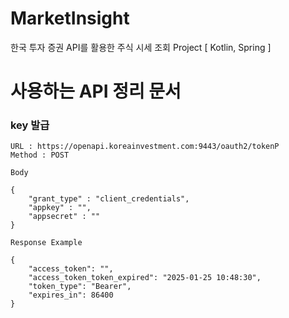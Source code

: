 # MarketInsight
한국 투자 증권 API를 활용한 주식 시세 조회 Project [ Kotlin, Spring ]


# 사용하는 API 정리 문서

<h3> key 발급 </h3>

```
URL : https://openapi.koreainvestment.com:9443/oauth2/tokenP
Method : POST

Body

{
    "grant_type" : "client_credentials",
    "appkey" : "",
    "appsecret" : ""
}

Response Example

{
    "access_token": "",
    "access_token_token_expired": "2025-01-25 10:48:30",
    "token_type": "Bearer",
    "expires_in": 86400
}
```